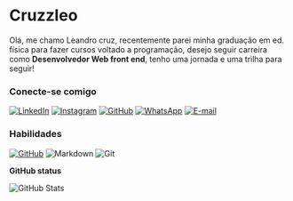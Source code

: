 # Cruzzleo

Olá, me chamo Leandro cruz, recentemente parei minha graduação em ed. física para fazer cursos voltado a programação, desejo seguir carreira como **Desenvolvedor Web front end**, tenho uma jornada e uma trilha para seguir!

### Conecte-se comigo

[![LinkedIn](https://img.shields.io/badge/LinkedIn-0077B5?style=for-the-badge&logo=linkedin&logoColor=white)](www.linkedin.com/in/leandro-cruz-9ab17a2b3/)
[![Instagram](https://img.shields.io/badge/-Instagram-%23E4405F?style=for-the-badge&logo=instagram&logoColor=white)](https://www.instagram.com/leanddro_cruz/)
[![GitHub](https://img.shields.io/badge/GitHub-100000?style=for-the-badge&logo=github&logoColor=white)](https://github.com/Cruzzleo)
[![WhatsApp](https://img.shields.io/badge/WhatsApp-25D366?style=for-the-badge&logo=whatsapp&logoColor=white)](https://wa.me/55+11+S974761727)
[![E-mail](https://img.shields.io/badge/-Email-000?style=for-the-badge&logo=microsoft-outlook&logoColor=007BFF)](mailto:cruzz_leandro@icloud.com)

### Habilidades

[![GitHub](https://img.shields.io/badge/GitHub-100000?style=for-the-badge&logo=github&logoColor=white)](https://github.com/Cruzzleo) ![Markdown](https://img.shields.io/badge/Markdown-000?style=for-the-badge&logo=markdown) ![Git](https://img.shields.io/badge/GIT-E44C30?style=for-the-badge&logo=git&logoColor=white)

**GitHub status**

![GitHub Stats](https://github-readme-stats.vercel.app/api?username=Cruzzleo&theme=transparent&bg_color=000&border_color=30A3DC&show_icons=true&icon_color=30A3DC&title_color=E94D5F&text_color=FFF)
